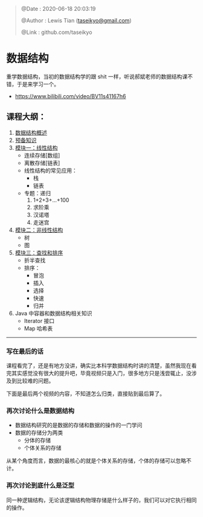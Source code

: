 > @Date    : 2020-06-18 20:03:19
>
> @Author  : Lewis Tian (taseikyo@gmail.com)
>
> @Link    : github.com/taseikyo

# 数据结构

重学数据结构，当初的数据结构学的跟 shit 一样，听说郝斌老师的数据结构课不错，于是来学习一个。

- https://www.bilibili.com/video/BV11s41167h6

## 课程大纲：

1. [数据结构概述](src/01.数据结构的概述.md)
2. [预备知识](src/02.预备知识.md)
3. [模块一：线性结构](src/03.线性结构.md)
	- 连续存储[数组]
	- 离散存储[链表]
	- 线性结构的常见应用：
		- 栈
		- 链表
	- 专题：递归
		1. 1+2+3+...+100
		2. 求阶乘
		3. 汉诺塔
		4. 走迷宫
4. [模块二：非线性结构](src/04.非线性结构.md)
	- 树
	- 图
5. [模块三：查找和排序](src/05.查找和排序.md)
	- 折半查找
	- 排序：
		- 冒泡
		- 插入
		- 选择
		- 快速
		- 归并
6. Java 中容器和数据结构相关知识
	- Iterator 接口
	- Map 哈希表

---

### 写在最后的话

课程看完了，还是有地方没讲，确实比本科学数据结构时讲的清楚，虽然我现在看完其实感觉没有很大的提升吧，毕竟视频只是入门，很多地方只是浅尝辄止，没涉及到比较难的问题。

下面是最后两个视频的内容，不知道怎么归类，直接贴到最后算了。

### 再次讨论什么是数据结构

- 数据结构研究的是数据的存储和数据的操作的一门学问
- 数据的存储分为两类
	- 分体的存储
	- 个体关系的存储

从某个角度而言，数据的最核心的就是个体关系的存储，个体的存储可以忽略不计。


### 再次讨论到底什么是泛型

同一种逻辑结构，无论该逻辑结构物理存储是什么样子的，我们可以对它执行相同的操作。
